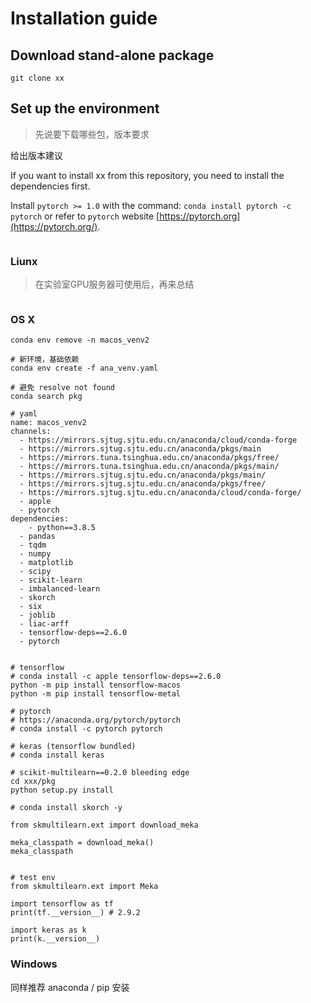 # Installation guide



## Download stand-alone package

```
git clone xx
```



## Set up the environment

> 先说要下载哪些包，版本要求

给出版本建议

If you want to install xx from this repository, you need to install the dependencies first.

Install `pytorch >= 1.0` with the command: `conda install pytorch -c pytorch` or refer to `pytorch` website [https://pytorch.org](https://pytorch.org/).

```

```





### Liunx

> 在实验室GPU服务器可使用后，再来总结

```

```



### OS X

```
conda env remove -n macos_venv2

# 新环境，基础依赖
conda env create -f ana_venv.yaml

# 避免 resolve not found
conda search pkg

# yaml
name: macos_venv2
channels:
  - https://mirrors.sjtug.sjtu.edu.cn/anaconda/cloud/conda-forge
  - https://mirrors.sjtug.sjtu.edu.cn/anaconda/pkgs/main
  - https://mirrors.tuna.tsinghua.edu.cn/anaconda/pkgs/free/
  - https://mirrors.tuna.tsinghua.edu.cn/anaconda/pkgs/main/
  - https://mirrors.sjtug.sjtu.edu.cn/anaconda/pkgs/main/
  - https://mirrors.sjtug.sjtu.edu.cn/anaconda/pkgs/free/
  - https://mirrors.sjtug.sjtu.edu.cn/anaconda/cloud/conda-forge/
  - apple
  - pytorch
dependencies:
	- python==3.8.5
  - pandas
  - tqdm
  - numpy
  - matplotlib
  - scipy
  - scikit-learn
  - imbalanced-learn
  - skorch
  - six
  - joblib
  - liac-arff
  - tensorflow-deps==2.6.0
  - pytorch


# tensorflow
# conda install -c apple tensorflow-deps==2.6.0 
python -m pip install tensorflow-macos
python -m pip install tensorflow-metal

# pytorch
# https://anaconda.org/pytorch/pytorch
# conda install -c pytorch pytorch

# keras (tensorflow bundled)
# conda install keras

# scikit-multilearn==0.2.0 bleeding edge
cd xxx/pkg
python setup.py install

# conda install skorch -y

from skmultilearn.ext import download_meka

meka_classpath = download_meka()
meka_classpath


# test env
from skmultilearn.ext import Meka

import tensorflow as tf
print(tf.__version__) # 2.9.2

import keras as k
print(k.__version__)
```



### Windows

同样推荐 anaconda / pip 安装

```
 
```


